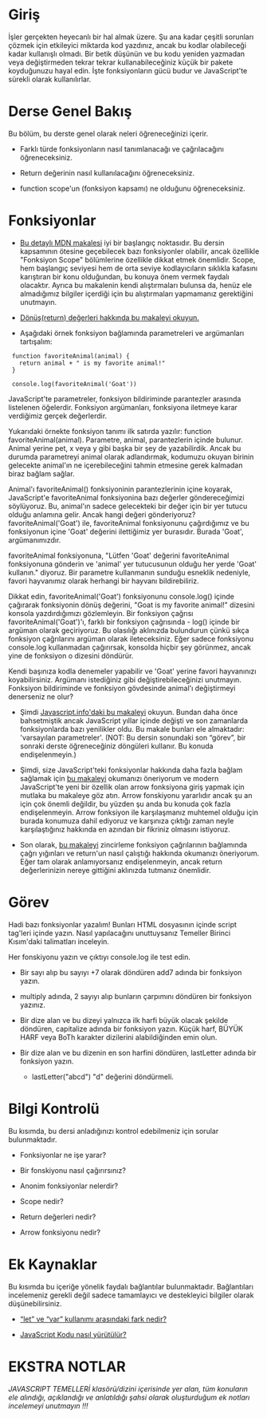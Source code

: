 # Giriş

İşler gerçekten heyecanlı bir hal almak üzere. Şu ana kadar çeşitli sorunları çözmek için etkileyici miktarda kod yazdınız, ancak bu kodlar olabileceği kadar kullanışlı olmadı. Bir betik düşünün ve bu kodu yeniden yazmadan veya değiştirmeden tekrar tekrar kullanabileceğiniz küçük bir pakete koyduğunuzu hayal edin. İşte fonksiyonların gücü budur ve JavaScript'te sürekli olarak kullanılırlar.

# Derse Genel Bakış

Bu bölüm, bu derste genel olarak neleri öğreneceğinizi içerir.

- Farklı türde fonksiyonların nasıl tanımlanacağı ve çağrılacağını öğreneceksiniz.

- Return değerinin nasıl kullanılacağını öğreneceksiniz.

- function scope'un (fonksiyon kapsamı) ne olduğunu öğreneceksiniz.

# Fonksiyonlar

- [Bu detaylı MDN makalesi](https://developer.mozilla.org/en-US/docs/Learn/JavaScript/Building_blocks/Functions) iyi bir başlangıç ​​noktasıdır. Bu dersin kapsamının ötesine geçebilecek bazı fonksiyonler olabilir, ancak özellikle "Fonksiyon Scope" bölümlerine özellikle dikkat etmek önemlidir. Scope, hem başlangıç seviyesi hem de orta seviye kodlayıcıların sıklıkla kafasını karıştıran bir konu olduğundan, bu konuya önem vermek faydalı olacaktır. Ayrıca bu makalenin kendi alıştırmaları bulunsa da, henüz ele almadığımız bilgiler içerdiği için bu alıştırmaları yapmamanız gerektiğini unutmayın. 

- [Dönüş(return) değerleri hakkında bu makaleyi okuyun.](https://developer.mozilla.org/en-US/docs/Learn/JavaScript/Building_blocks/Return_values)

- Aşağıdaki örnek fonksiyon bağlamında parametreleri ve argümanları tartışalım:

```
 function favoriteAnimal(animal) {
   return animal + " is my favorite animal!"
 }

 console.log(favoriteAnimal('Goat'))
```

JavaScript'te parametreler, fonksiyon bildiriminde parantezler arasında listelenen öğelerdir. Fonksiyon argümanları, fonksiyona iletmeye karar verdiğimiz gerçek değerlerdir. 

Yukarıdaki örnekte fonksiyon tanımı ilk satırda yazılır: function favoriteAnimal(animal). Parametre, animal, parantezlerin içinde bulunur. Animal yerine pet, x veya y gibi başka bir şey de yazabilirdik. Ancak bu durumda parametreyi animal olarak adlandırmak, kodumuzu okuyan birinin gelecekte animal'ın ne içerebileceğini tahmin etmesine gerek kalmadan biraz bağlam sağlar. 

Animal'ı favoriteAnimal() fonksiyoninin parantezlerinin içine koyarak, JavaScript'e favoriteAnimal fonksiyonina bazı değerler göndereceğimizi söylüyoruz. Bu, animal'ın sadece gelecekteki bir değer için bir yer tutucu olduğu anlamına gelir. Ancak hangi değeri gönderiyoruz? favoriteAnimal('Goat') ile, favoriteAnimal fonksiyonunu çağırdığımız ve bu fonksiyonun içine 'Goat' değerini ilettiğimiz yer burasıdır. Burada 'Goat', argümanımızdır. 

favoriteAnimal fonksiyonuna, "Lütfen 'Goat' değerini favoriteAnimal fonksiyonuna gönderin ve 'animal' yer tutucusunun olduğu her yerde 'Goat' kullanın." diyoruz. Bir parametre kullanmanın sunduğu esneklik nedeniyle, favori hayvanımız olarak herhangi bir hayvanı bildirebiliriz.

Dikkat edin, favoriteAnimal('Goat') fonksiyonunu console.log() içinde çağırarak fonksiyonin dönüş değerini, "Goat is my favorite animal!" dizesini konsola yazdırdığımızı gözlemleyin. Bir fonksiyon çağrısı favoriteAnimal('Goat')'ı, farklı bir fonksiyon çağrısında - log() içinde bir argüman olarak geçiriyoruz. Bu olasılığı aklınızda bulundurun çünkü sıkça fonksiyon çağrılarını argüman olarak ileteceksiniz. Eğer sadece fonksiyonu console.log kullanmadan çağırırsak, konsolda hiçbir şey görünmez, ancak yine de fonksiyon o dizesini döndürür.

Kendi başınıza kodla denemeler yapabilir ve 'Goat' yerine favori hayvanınızı koyabilirsiniz. Argümanı istediğiniz gibi değiştirebileceğinizi unutmayın. Fonksiyon bildiriminde ve fonksiyon gövdesinde animal'ı değiştirmeyi denerseniz ne olur?

- Şimdi [Javascript.info'daki bu makaleyi](https://javascript.info/function-basics) okuyun. Bundan daha önce bahsetmiştik ancak JavaScript yıllar içinde değişti ve son zamanlarda fonksiyonlarda bazı yenilikler oldu. Bu makale bunları ele almaktadır: 'varsayılan parametreler'. (NOT: Bu dersin sonundaki son “görev”, bir sonraki derste öğreneceğiniz döngüleri kullanır. Bu konuda endişelenmeyin.)

- Şimdi, size JavaScript'teki fonksiyonlar hakkında daha fazla bağlam sağlamak için [bu makaleyi](https://javascript.info/function-expressions) okumanızı öneriyorum ve modern JavaScript'te yeni bir özellik olan arrow fonksiyona giriş yapmak için mutlaka bu makaleye göz atın. Arrow fonskiyonu yararlıdır ancak şu an için çok önemli değildir, bu yüzden şu anda bu konuda çok fazla endişelenmeyin. Arrow fonksiyon ile karşılaşmanız muhtemel olduğu için burada konumuza dahil ediyoruz ve karşınıza çıktığı zaman neyle karşılaştığınız hakkında en azından bir fikriniz olmasını istiyoruz.

- Son olarak, [bu makaleyi](https://www.javascripttutorial.net/javascript-call-stack/) zincirleme fonksiyon çağrılarının bağlamında çağrı yığınları ve return'un nasıl çalıştığı hakkında okumanızı öneriyorum. Eğer tam olarak anlamıyorsanız endişelenmeyin, ancak return değerlerinizin nereye gittiğini aklınızda tutmanız önemlidir.

# Görev

Hadi bazı fonksiyonlar yazalım! Bunları HTML dosyasının içinde script tag'leri içinde yazın. Nasıl yapılacağını unuttuysanız Temeller Birinci Kısım'daki talimatları inceleyin.

Her fonskiyonu yazın ve çıktıyı console.log ile test edin.

- Bir sayı alıp bu sayıyı +7 olarak döndüren add7 adında bir fonksiyon yazın.

- multiply adında, 2 sayıyı alıp bunların çarpımını döndüren bir fonksiyon yazınız.

- Bir dize alan ve bu dizeyi yalnızca ilk harfi büyük olacak şekilde döndüren, capitalize adında bir fonksiyon yazın. Küçük harf, BÜYÜK HARF veya BoTh karakter dizilerini alabildiğinden emin olun.

- Bir dize alan ve bu dizenin en son harfini döndüren, lastLetter adında bir fonksiyon yazın.
    - lastLetter("abcd") "d" değerini döndürmeli.

# Bilgi Kontrolü

Bu kısımda, bu dersi anladığınızı kontrol edebilmeniz için sorular bulunmaktadır.

- Fonksiyonlar ne işe yarar?
    
- Bir fonskiyonu nasıl çağırırsınız?

- Anonim fonksiyonlar nelerdir?

- Scope nedir?

- Return değerleri nedir?

- Arrow fonksiyonu nedir?

# Ek Kaynaklar

Bu kısımda bu içeriğe yönelik faydalı bağlantılar bulunmaktadır. Bağlantıları incelemeniz gerekli değil sadece tamamlayıcı ve destekleyici bilgiler olarak düşünebilirsiniz.

- [“let” ve “var” kullanımı arasındaki fark nedir?](https://stackoverflow.com/questions/762011/what-is-the-difference-between-let-and-var#:~:text=The%20main%20difference%20is%20scoping,(hence%20the%20block%20scope))

- [JavaScript Kodu nasıl yürütülür?](https://www.youtube.com/watch?v=iLWTnMzWtj4)

# EKSTRA NOTLAR
*JAVASCRIPT TEMELLERİ klasörü/dizini içerisinde yer alan, tüm konuların ele alındığı, açıklandığı ve anlatıldığı şahsi olarak oluşturduğum ek notları incelemeyi unutmayın !!!*